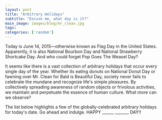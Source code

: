 ```yaml
---
layout: post
title: "Arbitrary Holidays"
subtitle: "Excuse me, what day is it?"
main_image: images/blog/mr_clean.jpg
tags:
categories: ['random']
---
```


<script src="https://cdnjs.cloudflare.com/ajax/libs/jquery/2.1.4/jquery.js"></script>

Today is June 14, 2015&mdash;otherwise known as Flag Day in the United States. Apparently, it is also National Bourbon Day and National Strawberry Shortcake Day. And who could forget Pop Goes The Weasel Day?

It seems like there is a vast collection of arbitrary holidays that occur every single day of the year. Whether its eating donuts on National Donut Day or fawning over Mr. Clean for Bald is Beautiful Day, society never fails to celebrate the mundane and recognize life's simple pleasures. By collectively spreading awareness of random objects or frivolous activities, we maintain and perpetuate the essence of human culture. What more can we observe?


The list below highlights a few of the globally-celebrated arbitrary holidays for today's date. Go ahead and indulge. HAPPY ______ _______ DAY!!

<br>

<script>
	/**
	* jQuery.ajax mid - CROSS DOMAIN AJAX 
	* ---
	* @author James Padolsey (http://james.padolsey.com)
	* @version 0.11
	* @updated 12-JAN-10
	* @info http://james.padolsey.com/javascript/cross-domain-requests-with-jquery/
	*/

	jQuery.ajax = (function(_ajax){
		var protocol = location.protocol,
			hostname = location.hostname,
			exRegex = RegExp(protocol + '//' + hostname),
			YQL = 'http' + (/^https/.test(protocol)?'s':'') + '://query.yahooapis.com/v1/public/yql?callback=?',
			query = 'select * from html where url="{URL}" and xpath="*"';
		function isExternal(url) {
			return !exRegex.test(url) && /:\/\//.test(url);
		}
		return function(o) {
			var url = o.url;
			if ( /get/i.test(o.type) && !/json/i.test(o.dataType) && isExternal(url) ) {
				// Manipulate options so that JSONP-x request is made to YQL
				o.url = YQL;
				o.dataType = 'json';
				o.data = {
					q: query.replace(
						'{URL}',
						url + (o.data ?
							(/\?/.test(url) ? '&' : '?') + jQuery.param(o.data)
						: '')
					),
					format: 'xml'
				};
				
				// Since it's a JSONP request
				// complete === success
				if (!o.success && o.complete) {
					o.success = o.complete;
					delete o.complete;
				}
				o.success = (function(_success){
					return function(data) {	
						if (_success) {
							// Fake XHR callback.
							_success.call(this, {
								responseText: (data.results[0] || '')
									// YQL screws with <script>s
									// Get rid of them
									.replace(/<script[^>]+?\/>|<script(.|\s)*?\/script>/gi, '')
							}, 'success');
						}
					};
				})(o.success);
			}
			return _ajax.apply(this, arguments);
		};
	})(jQuery.ajax);
</script>

<script>
	// Get today's date and pull data from Checkiday
	var today = new Date();
	var dd = today.getDate();
	var mm = today.getMonth()+1;
	var yyyy = today.getFullYear();
	today = mm+'/'+dd+'/'+yyyy;
	var sourceUrl = "http://www.checkiday.com/api.php?d="+today;
	console.log(sourceUrl);
	var todaysDate = '<h2>' + "Today's date is " + today + ", also known as:" + '</h2>';
	$('.blog_post').append(todaysDate);

	// Use jQuery to parse and format holiday names
	$.ajax({
		type: "GET",
		headers: {
			"Access-Control-Allow-Origin": "*",
			"Access-Control-Allow-Method": "GET, POST, OPTIONS",
			"Access-Control-Allow-Headers": "Content-Type",
			"Access-Control-Max-Age": 86400
		},
		url: sourceUrl
	}).done(function (data) {
		console.log(data);
		var HTML = $.parseHTML(data.results[0])[0].data;
		HTML = HTML.substr(1,HTML.length-2).split(',');
		// Create some elements and append to blog post
		for (var i=0; i< HTML.length; i++) {
			var actualContent = HTML[i].substr(1,HTML[i].length-2);
			var newElement = '<p>' + '*' + actualContent + '</p>';
			$('.blog_post').append(newElement);
		}
		console.log(HTML);
	});
</script>
